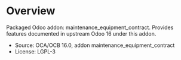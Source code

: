 # Overview

Packaged Odoo addon: maintenance_equipment_contract. Provides features documented in upstream Odoo 16 under this addon.

- Source: OCA/OCB 16.0, addon maintenance_equipment_contract
- License: LGPL-3
